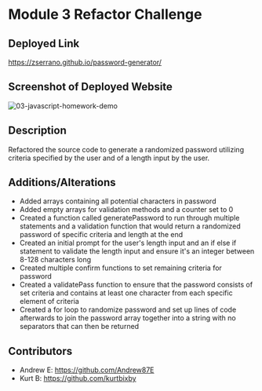 # Module 3 Refactor Challenge

## Deployed Link
https://zserrano.github.io/password-generator/


## Screenshot of Deployed Website
![03-javascript-homework-demo](https://user-images.githubusercontent.com/65681875/175863579-be3e4248-1d38-4e89-b8b9-6ef47d51c2d0.png)



## Description
Refactored the source code to generate a randomized password utilizing criteria specified by the user and of a length input by the user.


## Additions/Alterations
- Added arrays containing all potential characters in password
- Added empty arrays for validation methods and a counter set to 0
- Created a function called generatePassword to run through multiple statements and a validation function that would return a randomized password of specific criteria and length at the end
- Created an initial prompt for the user's length input and an if else if statement to validate the length input and ensure it's an integer between 8-128 characters long
- Created multiple confirm functions to set remaining criteria for password
- Created a validatePass function to ensure that the password consists of set criteria and contains at least one character from each specific element of criteria
- Created a for loop to randomize password and set up lines of code afterwards to join the password array together into a string with no separators that can then be returned

## Contributors
- Andrew E: https://github.com/Andrew87E
- Kurt B: https://github.com/kurtbixby
